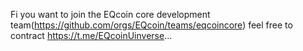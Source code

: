 Fi you want to join the EQcoin core development team(https://github.com/orgs/EQcoin/teams/eqcoincore) feel free to contract https://t.me/EQcoinUinverse... 
<!--
**eqzip/eqzip** is a ✨ _special_ ✨ repository because its `README.md` (this file) appears on your GitHub profile.

Here are some ideas to get you started:

- 🔭 I’m currently working on ...
- 🌱 I’m currently learning ...
- 👯 I’m looking to collaborate on ...
- 🤔 I’m looking for help with ...
- 💬 Ask me about ...
- 📫 How to reach me: ...
- 😄 Pronouns: ...
- ⚡ Fun fact: ...
-->
